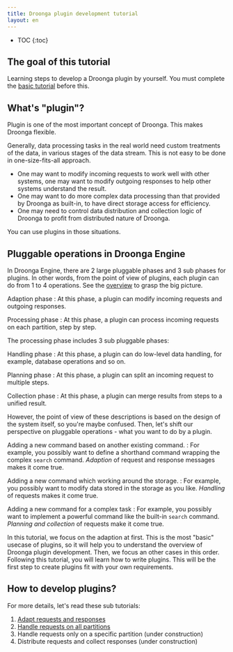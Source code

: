 ```yaml
---
title: Droonga plugin development tutorial
layout: en
---
```


* TOC
{:toc}

## The goal of this tutorial

Learning steps to develop a Droonga plugin by yourself.
You must complete the [basic tutorial][] before this.


## What's "plugin"?

Plugin is one of the most important concept of Droonga.
This makes Droonga flexible.

Generally, data processing tasks in the real world need custom treatments of the data, in various stages of the data stream.
This is not easy to be done in one-size-fits-all approach.

 * One may want to modify incoming requests to work well with other systems, one may want to modify outgoing responses to help other systems understand the result.
 * One may want to do more complex data processing than that provided by Droonga as built-in, to have direct storage access for efficiency.
 * One may need to control data distribution and collection logic of Droonga to profit from distributed nature of Droonga.

You can use plugins in those situations.

## Pluggable operations in Droonga Engine

In Droonga Engine, there are 2 large pluggable phases and 3 sub phases for plugins.
In other words, from the point of view of plugins, each plugin can do from 1 to 4 operations.
See the [overview][] to grasp the big picture.

Adaption phase
: At this phase, a plugin can modify incoming requests and outgoing responses.

Processing phase
: At this phase, a plugin can process incoming requests on each partition, step by step.

The processing phase includes 3 sub pluggable phases:

Handling phase
: At this phase, a plugin can do low-level data handling, for example, database operations and so on.

Planning phase
: At this phase, a plugin can split an incoming request to multiple steps.

Collection phase
: At this phase, a plugin can merge results from steps to a unified result.

However, the point of view of these descriptions is based on the design of the system itself, so you're maybe confused.
Then, let's shift our perspective on pluggable operations - what you want to do by a plugin.

Adding a new command based on another existing command.
: For example, you possibly want to define a shorthand command wrapping the complex `search` command.
  *Adaption* of request and response messages makes it come true.

Adding a new command which working around the storage.
: For example, you possibly want to modify data stored in the storage as you like.
  *Handling* of requests makes it come true.

Adding a new command for a complex task
: For example, you possibly want to implement a powerful command like the built-in `search` command.
  *Planning and collection* of requests make it come true.

In this tutorial, we focus on the adaption at first.
This is the most "basic" usecase of plugins, so it will help you to understand the overview of Droonga plugin development.
Then, we focus an other cases in this order.
Following this tutorial, you will learn how to write plugins.
This will be the first step to create plugins fit with your own requirements.

## How to develop plugins?

For more details, let's read these sub tutorials:

 1. [Adapt requests and responses][adapter]
 2. [Handle requests on all partitions][handler]
 3. Handle requests only on a specific partition (under construction)
 4. Distribute requests and collect responses (under construction)


  [basic tutorial]: ../basic/
  [overview]: ../../overview/
  [adapter]: ./adapter/
  [handler]: ./handler/
  [distribute-collect]: ./distribute-collect/
